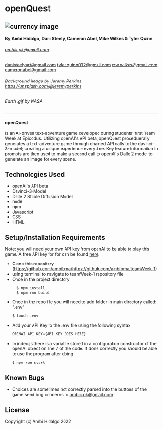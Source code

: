 
# openQuest
![](/assets/images/currency.jpg "currency image")
---
#### By Ambi Hidalgo, Dani Steely, Cameron Abel, Mike Wilkes & Tyler Quinn
###### ambio.pk@gmail.com
danisteelyart@gmail.com
tyler.quinn032@gmail.com
mw.wilkes@gmail.com
cameronabel@gmail.com

###### Background image by Jeremy Perkins https://unsplash.com/@jeremyperkins
###### Earth .gif by NASA

---

####  openQuest
Is an AI-driven text-adventure game developed during students' first Team Week at Epicodus. Utilizing openAI's API beta, openQuest proceduerally generates a text-adventure game through chained API calls to the davinci-3-model; creating a unique experience everytime. Key feature information in prompts are then used to make a second call to openAi's Dalle 2 model to generate an image for every scene. 
## Technologies Used
* openAi's API beta
* Davinci-3-Model
* Dalle 2 Stable Diffusion Model
* node
* npm
* Javascript
* CSS
* HTML

## Setup/Installation Requirements
Note: you will need your own API key from openAI to be able to play this game. 
A free API key for for  can be found [here](https://beta.openai.com/docs/api-reference/authentication).
* Clone this repository (https://github.com/ambibma/https://github.com/ambibma/teamWeek-1)
* using terminal to navigate to teamWeek-1 repository file
* Once in the project directory
  ```bash
    $ npm install
    $ npm run build
    ```
* Once in the repo file you will need to add folder in main directory called: ".env"
    ```bash
    $ touch .env
    ```
* Add your API Key to the .env file using the following syntax
    ```javaScript
    OPENAI_API_KEY={API KEY GOES HERE}
    ```
* In index.js there is a variable stored in a configuration constructor of the openAi object on line 7 of the code. If done correctly you should be able to use the program after doing
    ```bash
    $ npm run start
    ```

## Known Bugs

* Choices are sometimes not correctly parsed into the buttons of the game
send bug concerns to ambio.pk@gmail.com

## License


Copyright (c) Ambi Hidalgo 2022
